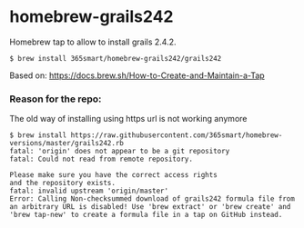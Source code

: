 # homebrew-grails242
Homebrew tap to allow to install grails 2.4.2.

```
$ brew install 365smart/homebrew-grails242/grails242
```

Based on: https://docs.brew.sh/How-to-Create-and-Maintain-a-Tap

### Reason for the repo:
The old way of installing using https url is not working anymore
```
$ brew install https://raw.githubusercontent.com/365smart/homebrew-versions/master/grails242.rb
fatal: 'origin' does not appear to be a git repository
fatal: Could not read from remote repository.

Please make sure you have the correct access rights
and the repository exists.
fatal: invalid upstream 'origin/master'
Error: Calling Non-checksummed download of grails242 formula file from an arbitrary URL is disabled! Use 'brew extract' or 'brew create' and 'brew tap-new' to create a formula file in a tap on GitHub instead.
```
